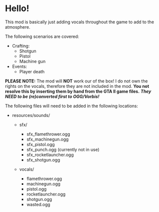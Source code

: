 # Hello!
This mod is basically just adding vocals throughout the game to add to the atmosphere.

The following scenarios are covered:

- Crafting:
  - Shotgun
  - Pistol
  - Machine gun
- Events:
  - Player death
  
**PLEASE NOTE:** The mod will **NOT** work our of the box! I do not own the rights on the vocals, therefore they are not included in the mod. 
**You not resolve this by inserting them by hand from the GTA II game files.**
***They NEED to be (re)converted first to OGG/Vorbis!***

The following files will need to be added in the following locations:

- resources/sounds/

  - sfx/
    - sfx_flamethrower.ogg
	- sfx_machinegun.ogg
	- sfx_pistol.ogg
	- sfx_punch.ogg (currently not in use)
	- sfx_rocketlauncher.ogg
	- sfx_shotgun.ogg
	
  - vocals/
    - flamethrower.ogg
	- machinegun.ogg
	- pistol.ogg
	- rocketlauncher.ogg
	- shotgun.ogg
	- wasted.ogg
